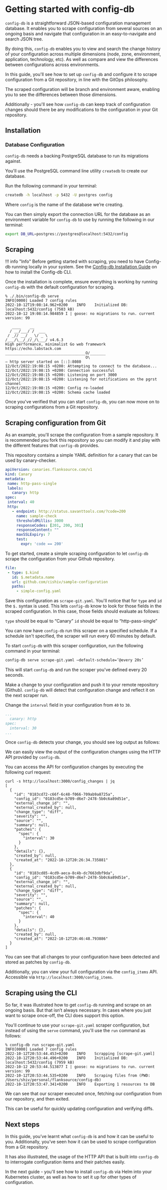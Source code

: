 # Getting started with config-db

`config-db` is a straightforward JSON-based configuration management database. It enables you to scrape configuration from several sources on an ongoing basis and navigate that configuration in an easy-to-navigate and search JSON tree.

By doing this, `config-db` enables you to view and search the change history of your configuration across multiple dimensions (node, zone, environment, application, technology, etc). As well as compare and view the differences between configurations across environments.

In this guide, you'll see how to set up `config-db` and configure it to scrape configuration from a Git repository, in line with the GitOps philosophy.

The scraped configuration will be branch and environment aware, enabling you to see the differences between those dimensions.

Additionally - you'll see how `config-db` can keep track of configuration changes should there be any modifications to the configuration in your Git repository.

## Installation

### Database Configuration

`config-db` needs a backing PostgreSQL database to run its migrations against. 

You'll use the PostgreSQL command line utility `createdb` to create our database.

Run the following command in your terminal:

```bash
createdb -h localhost -p 5432 -U postgres config
```

Where `config` is the name of the database we’re creating.

You can then simply export the connection URL for the database as an environment variable for `config-db` to use by running the following in our terminal:

```bash
export DB_URL=postgres://postgres@localhost:5432/config
```
## Scraping

!!! info "Info"
  Before getting started with scraping, you need to have Config-db running locally in your system. See the [Config-db Installation Guide](install-cli/#installation) on how to install the Config-db CLI.

Once the installation is complete, ensure everything is working by running `config-db` with the default configuration for scraping.

```console
% ./.bin/config-db serve
INFO[0000] Loaded 7 config rules
2022-10-12T19:08:14.962+0200	INFO	Initialized DB: localhost:5432/config (7503 kB)
2022-10-12 19:08:14.984859 I | goose: no migrations to run. current version: 99

   ____    __
  / __/___/ /  ___
 / _// __/ _ \/ _ \
/___/\__/_//_/\___/ v4.6.3
High performance, minimalist Go web framework
https://echo.labstack.com
____________________________________O/_______
                                    O\
⇨ http server started on [::]:8080
12/Oct/2022:19:08:15 +0200: Attempting to connect to the database...
12/Oct/2022:19:08:15 +0200: Connection successful
12/Oct/2022:19:08:15 +0200: Listening on port 3000
12/Oct/2022:19:08:15 +0200: Listening for notifications on the pgrst channel
12/Oct/2022:19:08:15 +0200: Config re-loaded
12/Oct/2022:19:08:15 +0200: Schema cache loaded
```

Once you've verified that you can start `config-db`, you can now move on to scraping configurations from a Git repository.

## Scraping configuration from Git

As an example, you'll scrape the configuration from a sample repository. It is recommended you fork this repository so you can modify it and play with the different features that `config-db` provides.

This repository contains a simple YAML definition for a canary that can be used by canary-checker.

```yaml
apiVersion: canaries.flanksource.com/v1
kind: Canary
metadata:
 name: http-pass-single
 labels:
   canary: http
spec:
 interval: 40
 http:
   - endpoint: http://status.savanttools.com/?code=200
     name: sample-check
     thresholdMillis: 3000
     responseCodes: [201, 200, 301]
     responseContent: ""
     maxSSLExpiry: 7
     test:
       expr: 'code == 200'
```

To get started, create a simple scraping configuration to let `config-db` scrape the configuration from your Github repository.


```yaml
file:
 - type: $.kind
   id: $.metadata.name
   url: github.com/cishiv/sample-configuration
   paths:
     - simple-config.yaml

```
Save this configuration as `scrape-git.yaml`. You'll notice that for `type` and `id` the `$.` syntax is used. This lets `config-db` know to look for those fields in the scraped configuration. In this case, those fields should evaluate as follows:

`type` should be equal to “Canary”
`id` should be equal to “http-pass-single”

You can now have `config-db` run this scraper on a specified schedule. If a schedule isn't specified, the scraper will run every 60 minutes by default.

To start `config-db` with this scraper configuration, run the following command in your terminal:

```bash
config-db serve scrape-git.yaml –default-schedule=’@every 20s’
``` 

This will start `config-db` and run the scraper you've defined every 20 seconds.



Make a change to your configuration and push it to your remote repository (Github). `config-db` will detect that configuration change and reflect it on the next scraper run.

Change the `interval` field in your configuration from `40` to `30`.

```yaml
...
  canary: http
spec:
  interval: 30
...
```

Once `config-db` detects your change, you should see log output as follows:



We can easily view the output of the configuration changes using the HTTP API provided by `config-db`.

You can access the API for configuration changes by executing the following curl request:

```console
curl -s http://localhost:3000/config_changes | jq
[
  {
    "id": "0183cd72-c66f-6c48-f066-709ab9a8725a",
    "config_id": "0183cd5e-b709-d6e7-2478-5b0c6a89d51e",
    "external_change_id": "",
    "external_created_by": null,
    "change_type": "diff",
    "severity": "",
    "source": "",
    "summary": null,
    "patches": {
      "spec": {
        "interval": 30
      }
    },
    "details": {},
    "created_by": null,
    "created_at": "2022-10-12T20:26:34.735881"
  },
  {
    "id": "0183cd85-4cd9-aeca-8c4b-dc7663dbf9da",
    "config_id": "0183cd5e-b709-d6e7-2478-5b0c6a89d51e",
    "external_change_id": "",
    "external_created_by": null,
    "change_type": "diff",
    "severity": "",
    "source": "",
    "summary": null,
    "patches": {
      "spec": {
        "interval": 40
      }
    },
    "details": {},
    "created_by": null,
    "created_at": "2022-10-12T20:46:48.793886"
  }
]
```

You can see that all changes to your configuration have been detected and stored as patches by `config-db`.

Additionally, you can view your full configuration via the `config_items` API. Accessible via `http://localhost:3000/config_items`.

## Scraping using the CLI

So far, it was illustrated how to get `config-db` running and scrape on an ongoing basis. But that isn’t always necessary. In cases where you just want to scrape once-off, the CLI does support this option.

You'll continue to use your `scrape-git.yaml` scraper configuration, but instead of using the `serve` command, you'll use the `run` command as follows:

```console
% config-db run scrape-git.yaml
INFO[0000] Loaded 7 config rules
2022-10-12T20:53:44.453+0200	INFO	Scrapping [scrape-git.yaml]
2022-10-12T20:53:44.496+0200	INFO	Initialized DB: localhost:5432/config (7959 kB)
2022-10-12 20:53:44.513877 I | goose: no migrations to run. current version: 99
2022-10-12T20:53:44.535+0200	INFO	Scraping files from (PWD: /Users/shiv/personal/flanksource/config-db)
2022-10-12T20:53:47.341+0200	INFO	Exporting 1 resources to DB
```
We can see that our scraper executed once, fetching our configuration from our repository, and then exited.

This can be useful for quickly updating configuration and verifying diffs.

## Next steps

In this guide, you’ve learnt what `config-db` is and how it can be useful to you. Additionally, you’ve seen how it can be used to scrape configuration from a Git repository.

It has also illustrated, the usage of the HTTP API that is built into `config-db` to interrogate configuration items and their patches easily.

In the next guide - you'll see how to install `config-db` via Helm into your Kubernetes cluster, as well as how to set it up for other types of configuration.
